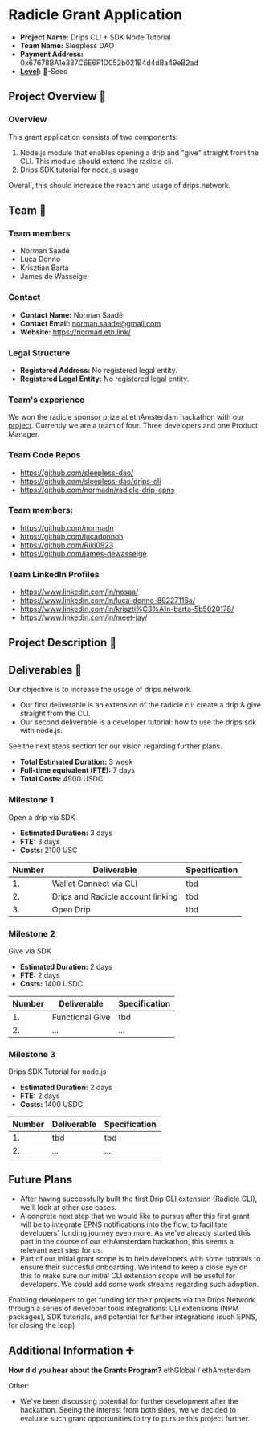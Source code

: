 # Radicle Grant Application

- **Project Name:** Drips CLI + SDK Node Tutorial
- **Team Name:** Sleepless DAO
- **Payment Address:** 0x67678BA1e337C6E6F1D052b021B4d4dBa49eB2ad
- **[Level](https://github.com/radicle-dev/radicle-grants#levels):** 🌱-Seed

## Project Overview :page_facing_up:

### Overview
This grant application consists of two components: 
1. Node.js module that enables opening a drip and "give" straight from the CLI. This module should extend the radicle cli. 
2. Drips SDK tutorial for node.js usage

Overall, this should increase the reach and usage of drips.network.

## Team :busts_in_silhouette:

### Team members

- Norman Saadé
- Luca Donno
- Krisztian Barta
- James de Wasseige

### Contact

- **Contact Name:** Norman Saadé
- **Contact Email:** norman.saade@gmail.com
- **Website:** https://normad.eth.link/

### Legal Structure

- **Registered Address:** No registered legal entity.
- **Registered Legal Entity:** No registered legal entity.

### Team's experience

We won the radicle sponsor prize at ethAmsterdam hackathon with our [project](https://showcase.ethglobal.com/ethamsterdam/rad-drip-gx4jr).
Currently we are a team of four. Three developers and one Product Manager.

### Team Code Repos

- https://github.com/sleepless-dao/
- https://github.com/sleepless-dao/drips-cli
- https://github.com/normadn/radicle-drip-epns

### Team members:

- https://github.com/normadn
- https://github.com/lucadonnoh
- https://github.com/Riki0923
- https://github.com/james-dewasseige

### Team LinkedIn Profiles 

- https://www.linkedin.com/in/nosaa/
- https://www.linkedin.com/in/luca-donno-89227116a/
- https://www.linkedin.com/in/kriszti%C3%A1n-barta-5b5020178/
- https://www.linkedin.com/in/meet-jay/

## Project Description :page_facing_up:

## Deliverables :nut_and_bolt:

Our objective is to increase the usage of drips.network.
- Our first deliverable is an extension of the radicle cli: create a drip & give straight from the CLI.
- Our second deliverable is a developer tutorial: how to use the drips sdk with node.js.

See the next steps section for our vision regarding further plans.

- **Total Estimated Duration:** 3 week
- **Full-time equivalent (FTE):** 7 days
- **Total Costs:** 4900 USDC


### Milestone 1

Open a drip via SDK

- **Estimated Duration:** 3 days
- **FTE:** 3 days
- **Costs:** 2100 USC

| Number | Deliverable              | Specification                                                |
| ------ | ------------------------ | ------------------------------------------------------------ |
| 1.     | Wallet Connect via CLI   | tbd                                                          |
| 2.     | Drips and Radicle account linking | tbd                                                 |
| 3.     | Open Drip                | tbd                                                          |

### Milestone 2

Give via SDK

- **Estimated Duration:** 2 days
- **FTE:** 2 days
- **Costs:** 1400 USDC

| Number | Deliverable              | Specification                                                |
| ------ | ------------------------ | ------------------------------------------------------------ |
| 1.     | Functional Give          | tbd                                                          |
| 2.     | ...                      | ...                                                          |

### Milestone 3

Drips SDK Tutorial for node.js

- **Estimated Duration:** 2 days
- **FTE:** 2 days
- **Costs:** 1400 USDC

| Number | Deliverable              | Specification                                                |
| ------ | ------------------------ | ------------------------------------------------------------ |
| 1.     | tbd                      | tbd                                                          |
| 2.     | ...                      | ...                                                          |

## Future Plans

- After having successfully built the first Drip CLI extension (Radicle CLI), we'll look at other use cases.
- A concrete next step that we would like to pursue after this first grant will be to integrate EPNS notifications into the flow, to facilitate developers' funding journey even more. As we've already started this part in the course of our ethAmsterdam hackathon, this seems a relevant next step for us.
- Part of our initial grant scope is to help developers with some tutorials to ensure their succesful onboarding. We intend to keep a close eye on this to make sure our initial CLI extension scope will be useful for developers. We could add some work streams regarding such adoption.

Enabling developers to get funding for their projects via the Drips Network through a series of developer tools integrations: CLI extensions (NPM packages), SDK tutorials, and potential for further integrations (such EPNS, for closing the loop)


## Additional Information :heavy_plus_sign:

**How did you hear about the Grants Program?** ethGlobal / ethAmsterdam

Other:
- We've been discussing potential for further development after the hackathon. Seeing the interest from both sides, we've decided to evaluate such grant opportunities to try to pursue this project further.
